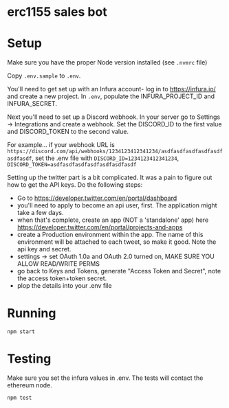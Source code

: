 # erc1155 sales bot

# Setup
Make sure you have the proper Node version installed (see `.nvmrc` file)

Copy `.env.sample` to `.env`.

You'll need to get set up with an Infura account- log in to https://infura.io/ and create a new project. In `.env`, populate the INFURA_PROJECT_ID and INFURA_SECRET.

Next you'll need to set up a Discord webhook. In your server go to Settings -> Integrations and create a webhook. Set the DISCORD_ID to the first value and DISCORD_TOKEN to the second value.

For example... if your webhook URL is `https://discord.com/api/webhooks/1234123412341234/asdfasdfasdfasdfasdfasdfasdf`, set the .env file with
`DISCORD_ID=1234123412341234`, `DISCORD_TOKEN=asdfasdfasdfasdfasdfasdfasdf`

Setting up the twitter part is a bit complicated. It was a pain to figure out how to get the API keys. Do the following steps:
- Go to https://developer.twitter.com/en/portal/dashboard
- you'll need to apply to become an api user, first. The application might take a few days.
- when that's complete, create an app (NOT a 'standalone' app) here https://developer.twitter.com/en/portal/projects-and-apps
- create a Production environment within the app. The name of this environment will be attached to each tweet, so make it good. Note the api key and secret.
- settings -> set OAuth 1.0a and OAuth 2.0 turned on, MAKE SURE YOU ALLOW READ/WRITE PERMS
- go back to Keys and Tokens, generate "Access Token and Secret", note the access token+token secret.
- plop the details into your .env file

# Running
```
npm start
```

# Testing
Make sure you set the infura values in .env. The tests will contact the ethereum node.
```
npm test
```